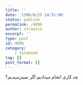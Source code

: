 ```yaml
---
title: ''
date: '1396/6/25 14:51:00'
status: publish
permalink: /4096
author: straxico
excerpt: ''
type: post
id: 4096
category:
    - tytomood
tag: []
post_format: []
---
```

چه کاری انجام میدادیم اگر نمیترسیدیم؟